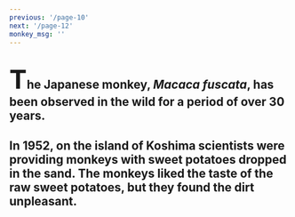 ```yaml
---
previous: '/page-10'
next: '/page-12'
monkey_msg: ''
---
```


## <span style="font-size:47px;">T</span>he Japanese monkey, _Macaca fuscata_, has been observed in the wild for a period of over 30 years.

## In 1952, on the island of Koshima scientists were providing monkeys with sweet potatoes dropped in the sand. The monkeys liked the taste of the raw sweet potatoes, but they found the dirt unpleasant.
